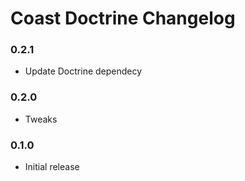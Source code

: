 # Coast Doctrine Changelog

### 0.2.1

* Update Doctrine dependecy

### 0.2.0

* Tweaks

### 0.1.0

* Initial release